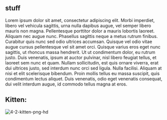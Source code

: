 ## stuff
Lorem ipsum dolor sit amet, consectetur adipiscing elit. Morbi imperdiet, libero vel vehicula sagittis, urna nulla dapibus augue, vel semper libero mauris non magna. Pellentesque porttitor dolor a mauris lobortis laoreet. Aliquam nec augue nunc. Phasellus sagittis neque a metus rutrum finibus. Curabitur quis nunc sed odio ultrices accumsan. Quisque vel odio vitae augue cursus pellentesque vel sit amet orci. Quisque varius eros eget nunc sagittis, ut rhoncus massa hendrerit. Ut ut condimentum dolor, eu rutrum justo. Duis venenatis, ipsum at auctor pulvinar, nisl libero feugiat tellus, et laoreet sem nunc et quam. Nullam sollicitudin, est quis ornare viverra, erat dui ultrices justo, sed interdum nunc orci sed ligula. Nulla facilisi. Aliquam at nisi et elit scelerisque bibendum. Proin mollis tellus eu massa suscipit, quis condimentum lectus aliquet. Duis venenatis, odio eget venenatis consequat, dui velit interdum augue, id commodo tellus magna at eros. 

## Kitten:
![4-2-kitten-png-hd](https://github.com/RegiSimkus/blogs/assets/91128330/e942305e-e5fc-48fe-8bd3-e16570dde321)
